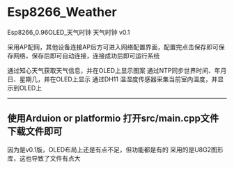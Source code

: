 # Esp8266_Weather
 Esp8266_0.96OLED_天气时钟
天气时钟 v0.1


采用AP配网，其他设备连接AP后方可进入网络配置界面，配置完点击保存即可保存网络，保存后即可自动连接，连接成功后即可运行系统

通过知心天气获取天气信息，并在OLED上显示图案
通过NTP同步世界时间、年月日、星期几，并在OLED上显示
通过DH11 温湿度传感器采集当前室内温度，并显示到OLED上

-----------------------------------------------
使用Arduion or platformio 打开src/main.cpp文件下载文件即可
-----------------------------------------------

因为是v0.1版，OLED布局上还是有点不足，但功能都是有的
采用的是U8G2图形库，这也导致了文件有点大



